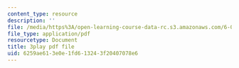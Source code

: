 ```yaml
---
content_type: resource
description: ''
file: /media/https%3A/open-learning-course-data-rc.s3.amazonaws.com/6-042j-mathematics-for-computer-science-spring-2015/6259ae613e0e1fd613243f20407078e6_CpW0ZJ7i0oc.pdf
file_type: application/pdf
resourcetype: Document
title: 3play pdf file
uid: 6259ae61-3e0e-1fd6-1324-3f20407078e6
---
```

